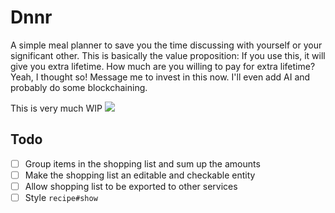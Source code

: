 # Dnnr

A simple meal planner to save you the time discussing with yourself or your significant other.
This is basically the value proposition: If you use this, it will give you extra lifetime.
How much are you willing to pay for extra lifetime? Yeah, I thought so!
Message me to invest in this now. I'll even add AI and probably do some blockchaining.

This is very much WIP
![](https://user-images.githubusercontent.com/3950661/82728646-03eb6a80-9cf2-11ea-953d-10c47afd7a73.png)

## Todo

- [ ] Group items in the shopping list and sum up the amounts
- [ ] Make the shopping list an editable and checkable entity
- [ ] Allow shopping list to be exported to other services
- [ ] Style `recipe#show`
